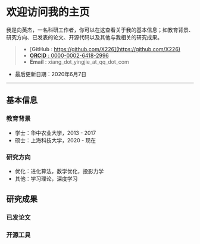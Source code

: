 

# 欢迎访问我的主页

我是向英杰，一名科研工作者，你可以在这查看关于我的基本信息；如教育背景、研究方向、已发表的论文、开源代码以及其他与我相关的研究成果。

> - [**GitHub** : https://github.com/X226](https://github.com/X226)
> - [**ORCID**  : 0000-0002-6418-2996](https://orcid.org/0000-0002-6418-2996)
> - **Email**   : xiang_dot_yingjie_at_qq_dot_com

- 最后更新日期：2020年6月7日

---

## 基本信息

### 教育背景

- 学士：华中农业大学，2013 - 2017
- 硕士：上海科技大学，2020 - 现在

### 研究方向

- 优化：进化算法，数学优化，投影力学
- 其他：学习理论，深度学习

## 研究成果

### 已发论文

### 开源工具




